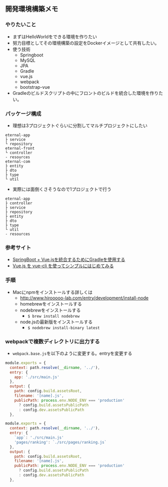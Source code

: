 ## 開発環境構築メモ

### やりたいこと
- まずはHelloWorldをできる環境を作りたい
- 努力目標としてその環境構築の設定をDockerイメージとして共有したい。
- 使う技術
  - Springboot
  - MySQL
  - JPA
  - Gradle
  - vue.js
  - webpack
  - bootstrap-vue
- Gradleのビルドスクリプトの中にフロントのビルドを統合した環境を作りたい。

### パッケージ構成
- 理想は3プロジェクトぐらいに分割してマルチプロジェクトにしたい
```
eternal-app
├ service
└ repository
eternal-front
└ controller
- resources
eternal-com
├ entity
├ dto
├ type
└ util
```
- 実際には面倒くさそうなので1プロジェクトで行う
```
eternal-app
├ controller
├ service
├ repository
├ entity
├ dto
├ type
└ util
- resources
```
### 参考サイト
- [SpringBoot + Vue.jsを統合するためにGradleを使用する](https://sekai-it.com/archives/17110)
- [Vue.js を vue-cli を使ってシンプルにはじめてみる](https://qiita.com/567000/items/dde495d6a8ad1c25fa43)


### 手順
- Macにnpmをインストールする詳しくは
  - http://www.hirooooo-lab.com/entry/development/install-node
  - homebrewをインストールする
  - nodebrewをインストールする
    - `$ brew install nodebrew`
  - node.jsの最新版をインストールする
    - `$ nodebrew install-binary latest`

### webpackで複数ディレクトリに出力する
- `webpack.base.js`を以下のように変更する。entryを変更する

``` js
module.exports = {
  context: path.resolve(__dirname, '../'),
  entry: {
    app: './src/main.js'
  },
  output: {
    path: config.build.assetsRoot,
    filename: '[name].js',
    publicPath: process.env.NODE_ENV === 'production'
      ? config.build.assetsPublicPath
      : config.dev.assetsPublicPath
  },
```
``` js
module.exports = {
  context: path.resolve(__dirname, '../'),
  entry: {
    `app`: './src/main.js'
    'pages/ranking': `./src/pages/ranking.js`
  },
  output: {
    path: config.build.assetsRoot,
    filename: '[name].js',
    publicPath: process.env.NODE_ENV === 'production'
      ? config.build.assetsPublicPath
      : config.dev.assetsPublicPath
  },
```
